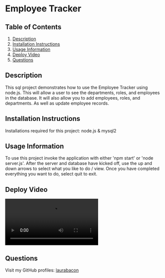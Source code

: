 # Employee Tracker

## Table of Contents

1. [Description](#description)
2. [Installation Instructions](#installation-instructions)
3. [Usage Information](#usage-information)
4. [Deploy Video](#deploy-video)
5. [Questions](#questions)

## Description
This sql project demonstrates how to use the Employee Tracker using node.js. This will allow a user to see the departments, roles, and employees in the database. It will also allow you to add employees, roles, and departments. As well as update employee records.

## Installation Instructions
Installations required for this project: node.js & mysql2

## Usage Information
To use this project invoke the application with either 'npm start' or 'node server.js'. After the server and database have kicked off, use the up and down arrows to select what you like to do / view. Once you have completed everything you want to do, select quit to exit.

## Deploy Video
<video src="/Assets/Untitled_ Feb 2, 2024 2_46 PM.mp4" controls title="Title"></video>


## Questions

Visit my GitHub profiles:
[laurabacon](https://github.com/laurabacon/)

